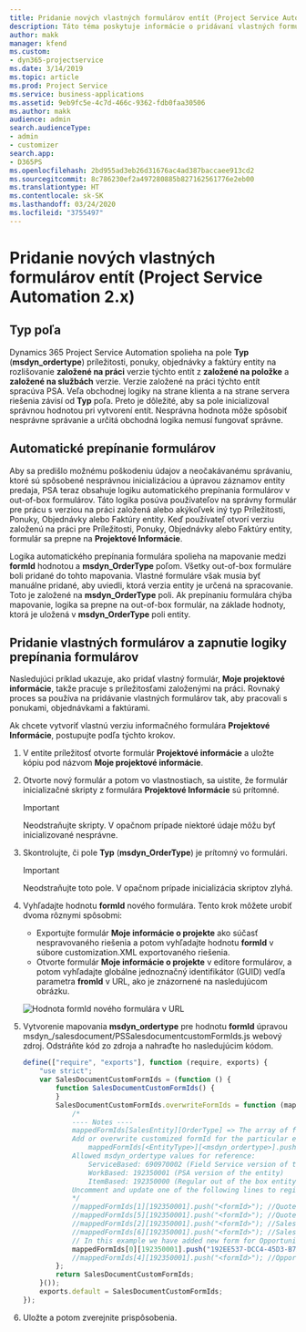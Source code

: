 ```yaml
---
title: Pridanie nových vlastných formulárov entít (Project Service Automation 2.x)
description: Táto téma poskytuje informácie o pridávaní vlastných formulárov entít pre príležitosti, cenové ponuky, objednávky alebo faktúry v Dynamics 365 Project Service Automation 2.x.
author: makk
manager: kfend
ms.custom:
- dyn365-projectservice
ms.date: 3/14/2019
ms.topic: article
ms.prod: Project Service
ms.service: business-applications
ms.assetid: 9eb9fc5e-4c7d-466c-9362-fdb0faa30506
ms.author: makk
audience: admin
search.audienceType:
- admin
- customizer
search.app:
- D365PS
ms.openlocfilehash: 2bd955ad3eb26d31676ac4ad387baccaee913cd2
ms.sourcegitcommit: 8c786230ef2a497280885b827162561776e2eb00
ms.translationtype: HT
ms.contentlocale: sk-SK
ms.lasthandoff: 03/24/2020
ms.locfileid: "3755497"
---
```

# <a name="add-new-custom-entity-forms-project-service-automation-2x"></a>Pridanie nových vlastných formulárov entít (Project Service Automation 2.x)

## <a name="type-field"></a>Typ poľa 

Dynamics 365 Project Service Automation spolieha na pole **Typ** (**msdyn\_ordertype**) príležitosti, ponuky, objednávky a faktúry entity na rozlišovanie **založené na práci** verzie týchto entít z **založené na položke** a **založené na službách** verzie. Verzie založené na práci týchto entít spracúva PSA. Veľa obchodnej logiky na strane klienta a na strane servera riešenia závisí od **Typ** poľa. Preto je dôležité, aby sa pole inicializoval správnou hodnotou pri vytvorení entít. Nesprávna hodnota môže spôsobiť nesprávne správanie a určitá obchodná logika nemusí fungovať správne.

## <a name="automatic-form-switching"></a>Automatické prepínanie formulárov

Aby sa predišlo možnému poškodeniu údajov a neočakávanému správaniu, ktoré sú spôsobené nesprávnou inicializáciou a úpravou záznamov entity predaja, PSA teraz obsahuje logiku automatického prepínania formulárov v out-of-box formulárov. Táto logika posúva používateľov na správny formulár pre prácu s verziou na práci založená alebo akýkoľvek iný typ Príležitosti, Ponuky, Objednávky alebo Faktúry entity. Keď používateľ otvorí verziu založenú na práci pre Príležitosti, Ponuky, Objednávky alebo Faktúry entity, formulár sa prepne na **Projektové Informácie**.

Logika automatického prepínania formulára spolieha na mapovanie medzi **formId** hodnotou a **msdyn\_OrderType** poľom. Všetky out-of-box formuláre boli pridané do tohto mapovania. Vlastné formuláre však musia byť manuálne pridané, aby uviedli, ktorá verzia entity je určená na spracovanie. Toto je založené na **msdyn\_OrderType** poli. Ak prepínaniu formulára chýba mapovanie, logika sa prepne na out-of-box formulár, na základe hodnoty, ktorá je uložená v **msdyn\_OrderType** poli entity.

## <a name="add-custom-forms-and-turn-on-the-form-switching-logic"></a>Pridanie vlastných formulárov a zapnutie logiky prepínania formulárov

Nasledujúci príklad ukazuje, ako pridať vlastný formulár, **Moje projektové informácie**, takže pracuje s príležitosťami založenými na práci. Rovnaký proces sa používa na pridávanie vlastných formulárov tak, aby pracovali s ponukami, objednávkami a faktúrami.

Ak chcete vytvoriť vlastnú verziu informačného formulára **Projektové Informácie**, postupujte podľa týchto krokov.

1. V entite príležitosť otvorte formulár **Projektové informácie** a uložte kópiu pod názvom **Moje projektové informácie**.
2. Otvorte nový formulár a potom vo vlastnostiach, sa uistite, že formulár inicializačné skripty z formulára **Projektové Informácie** sú prítomné. 

    > [!IMPORTANT]
    > Neodstraňujte skripty. V opačnom prípade niektoré údaje môžu byť inicializované nesprávne.

3. Skontrolujte, či pole **Typ** (**msdyn\_OrderType**) je prítomný vo formulári. 

    > [!IMPORTANT]
    > Neodstraňujte toto pole. V opačnom prípade inicializácia skriptov zlyhá.

4. Vyhľadajte hodnotu **formId** nového formulára. Tento krok môžete urobiť dvoma rôznymi spôsobmi:

    - Exportujte formulár **Moje informácie o projekte** ako súčasť nespravovaného riešenia a potom vyhľadajte hodnotu **formId** v súbore customization.XML exportovaného riešenia.
    - Otvorte formulár **Moje informácie o projekte** v editore formulárov, a potom vyhľadajte globálne jednoznačný identifikátor (GUID) vedľa parametra **fromId** v URL, ako je znázornené na nasledujúcom obrázku.

    ![Hodnota formId nového formulára v URL](media/how-to-add-custom-forms-in-v2.0.png)

5. Vytvorenie mapovania **msdyn\_ordertype** pre hodnotu **formId** úpravou msdyn\_/salesdocument/PSSalesdocumentcustomFormIds.js webový zdroj. Odstráňte kód zo zdroja a nahraďte ho nasledujúcim kódom.

    ```javascript
    define(["require", "exports"], function (require, exports) {
        "use strict";
        var SalesDocumentCustomFormIds = (function () {
            function SalesDocumentCustomFormIds() {
            }
            SalesDocumentCustomFormIds.overwriteFormIds = function (mappedFormIds) {
                /*
                ---- Notes ----
                mappedFormIds[SalesEntity][OrderType] => The array of forms IDs that support particular entity and order type
                Add or overwrite customized formId for the particular entity and order type by calling:
                    mappedFormIds[<EntityType>][<msdyn_ordertype>].push("<formId>");
                Allowed msdyn_ordertype values for reference:
                    ServiceBased: 690970002 (Field Service version of the entity)
                    WorkBased: 192350001 (PSA version of the entity)
                    ItemBased: 192350000 (Regular out of the box entity)
                Uncomment and update one of the following lines to register custom PSA form for required entity:
                */      
                //mappedFormIds[1][192350001].push("<formId>"); //Quote
                //mappedFormIds[5][192350001].push("<formId>"); //Quote Line
                //mappedFormIds[2][192350001].push("<formId>"); //Sales Order
                //mappedFormIds[6][192350001].push("<formId>"); //Sales Order Line
                // In this example we have added new form for Opportunity
                mappedFormIds[0][192350001].push("192EE537-DCC4-45D3-B7AF-EA694B9113D2"); //Opportunity
                //mappedFormIds[4][192350001].push("<formId>"); //Opportunity Line
            };
            return SalesDocumentCustomFormIds;
        }());
        exports.default = SalesDocumentCustomFormIds;
    });
    ```

6. Uložte a potom zverejnite prispôsobenia.
